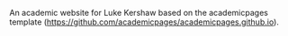 An academic website for Luke Kershaw based on the academicpages template (https://github.com/academicpages/academicpages.github.io).
